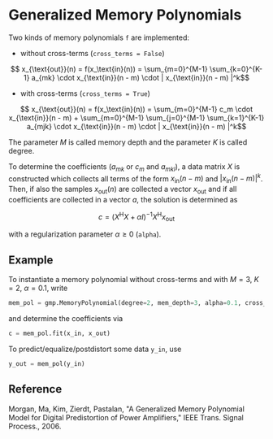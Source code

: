 # Generalized Memory Polynomials

Two kinds of memory polynomials `f` are implemented:
- without cross-terms (`cross_terms = False`)
```math
    x_{\text{out}}(n) = f(x_\text{in}(n)) = \sum_{m=0}^{M-1} \sum_{k=0}^{K-1} a_{mk} \cdot x_{\text{in}}(n - m) \cdot | x_{\text{in}}(n - m) |^k
```

- with cross-terms (`cross_terms = True`)
```math
    x_{\text{out}}(n) = f(x_\text{in}(n)) = \sum_{m=0}^{M-1} c_m \cdot x_{\text{in}}(n - m)
        + \sum_{m=0}^{M-1} \sum_{j=0}^{M-1} \sum_{k=1}^{K-1} a_{mjk} \cdot x_{\text{in}}(n - m) \cdot | x_{\text{in}}(n - m) |^k
```

The parameter $M$ is called memory depth and the parameter $K$ is called degree.

To determine the coefficients ($a_{mk}$ or $c_m$ and $a_{mkl}$),
a data matrix $X$ is constructed which collects all terms of the form $x_{\text{in}}(n - m)$ and $|x_{\text{in}}(n - m)|^k$.
Then, if also the samples $x_{\text{out}}(n)$ are collected a vector $x_{\text{out}}$ and if all coefficients are collected in a vector $a$,
the solution is determined as
```math
    c = (X^{\mathrm{H}} X + \alpha I)^{-1} X^{\mathrm{H}} x_{\text{out}}
```
with a regularization parameter $\alpha \geq 0$ (`alpha`).

## Example

To instantiate a memory polynomial without cross-terms and with $M=3$, $K=2$, $\alpha = 0.1$, write
```python
mem_pol = gmp.MemoryPolynomial(degree=2, mem_depth=3, alpha=0.1, cross_terms=False)
```
and determine the coefficients via
```python
c = mem_pol.fit(x_in, x_out)
```
To predict/equalize/postdistort some data `y_in`, use
```python
y_out = mem_pol(y_in)
```

## Reference

Morgan, Ma, Kim, Zierdt, Pastalan, "A Generalized Memory Polynomial Model for Digital Predistortion of Power Amplifiers," IEEE Trans. Signal Process., 2006.
